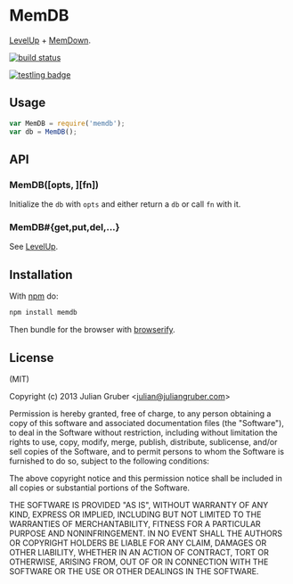 
# MemDB

[LevelUp](https://npmjs.org/package/levelup) +
[MemDown](https://npmjs.org/package/memdown).

[![build status](https://secure.travis-ci.org/juliangruber/memdb.png)](http://travis-ci.org/juliangruber/memdb)

[![testling badge](https://ci.testling.com/juliangruber/memdb.png)](https://ci.testling.com/juliangruber/memdb)

## Usage

```js
var MemDB = require('memdb');
var db = MemDB();
```

## API

### MemDB([opts, ][fn])

Initialize the `db` with `opts` and either return a `db` or call `fn` with it.

### MemDB#{get,put,del,...}

See [LevelUp](https://npmjs.org/package/levelup).

## Installation

With [npm](https://npmjs.org) do:

```bash
npm install memdb
```

Then bundle for the browser with
[browserify](https://github.com/substack/node-browserify).

## License

(MIT)

Copyright (c) 2013 Julian Gruber &lt;julian@juliangruber.com&gt;

Permission is hereby granted, free of charge, to any person obtaining a copy of
this software and associated documentation files (the "Software"), to deal in
the Software without restriction, including without limitation the rights to
use, copy, modify, merge, publish, distribute, sublicense, and/or sell copies
of the Software, and to permit persons to whom the Software is furnished to do
so, subject to the following conditions:

The above copyright notice and this permission notice shall be included in all
copies or substantial portions of the Software.

THE SOFTWARE IS PROVIDED "AS IS", WITHOUT WARRANTY OF ANY KIND, EXPRESS OR
IMPLIED, INCLUDING BUT NOT LIMITED TO THE WARRANTIES OF MERCHANTABILITY,
FITNESS FOR A PARTICULAR PURPOSE AND NONINFRINGEMENT. IN NO EVENT SHALL THE
AUTHORS OR COPYRIGHT HOLDERS BE LIABLE FOR ANY CLAIM, DAMAGES OR OTHER
LIABILITY, WHETHER IN AN ACTION OF CONTRACT, TORT OR OTHERWISE, ARISING FROM,
OUT OF OR IN CONNECTION WITH THE SOFTWARE OR THE USE OR OTHER DEALINGS IN THE
SOFTWARE.
